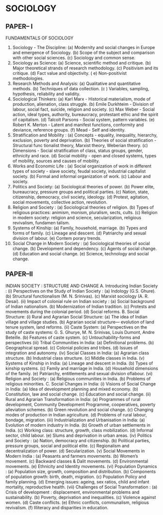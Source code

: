 
# SOCIOLOGY 


## PAPER– I 
FUNDAMENTALS OF SOCIOLOGY
1. Sociology - The Discipline:
 (a) Modernity and social changes in Europe and emergence of Sociology. 
 (b) Scope of the subject and comparison with other social sciences. 
 (c) Sociology and common sense. 
2. Sociology as Science:
 (a) Science, scientific method and critique. 
 (b) Major theoretical strands of research methodology. 
 (c) Positivism and its critique. 
 (d) Fact value and objectivity. 
 ( e) Non-positivist methodologies. 
3. Research Methods and Analysis:
 (a) Qualitative and quantitative methods. 
 (b) Techniques of data collection. 
 (c ) Variables, sampling, hypothesis, reliability and validity. 
4. Sociological Thinkers:
 (a) Karl Marx - Historical materialism, mode of production, alienation, class struggle. 
 (b) Emile Durkhteim - Division of labour, social fact, suicide, religion and society. 
 (c) Max Weber - Social action, ideal types, authority, bureaucracy, protestant ethic and the spirit of 
capitalism. 
 (d) Talcolt Parsons - Social system, pattern variables. 
 (e) Robert K. Merton - Latent and manifest functions, conformity and deviance, reference groups. 
 (f) Mead - Self and identity. 
5. Stratification and Mobility :
 (a) Concepts - equality, inequality, hierarchy, exclusion, poverty and deprivation. 
 (b) Theories of social stratification - Structural func tionalist theory, Marxist theory, Weberian theory. 
 (c) Dimensions - Social stratification of class, status groups, gender, ethnicity and race. 
 (d) Social mobility - open and closed systems, types of mobility, sources and causes of mobility. 
6. Works and Economic Life :
 (a) Social organization of work in different types of society - slave society, feudal society, industrial 
capitalist society. 
 (b) Formal and informal organization of work. 
 (c) Labour and society. 
7. Politics and Society:
 (a) Sociological theories of power. 
 (b) Power elite, bureaucracy, pressure groups and political parties. 
 (c) Nation, state, citizenship, democracy, civil society, ideology. 
 (d) Protest, agitation, social movements, collective action, revolution. 
8. Religion and Society :
 (a) Sociological theories of religion. 
 (b) Types of religious practices: animism, monism, pluralism, sects, cults. 
 (c) Religion in modern society: religion and science, secularization, religious revivalism, fundamen 
talism. 
9. Systems of Kinship:
 (a) Family, household, marriage. 
 (b) Types and forms of family. 
 (c) Lineage and descent. 
 (d) Patriarchy and sexual division of labour. 
 (e) Contem porary trends. 
10. Social Change in Modern Society :
 (a) Sociological theories of social change. 
 (b) Development and dependency. 
 (c) Agents of social change. 
 (d) Education and social change. 
 (e) Science, technology and social change.


## PAPER–II 
INDIAN SOCIETY : STRUCTURE AND CHANGE
A. Introducing Indian Society :
 (i) Perspectives on the Study of Indian Society :
 (a) Indology (G.S. Ghure). 
 (b) Structural functionalism (M. N. Srinivas). 
 (c) Marxist sociology (A. R. Desai). 
(ii) Impact of colonial rule on Indian society :
 (a) Social background of Indian nationalism. 
 (b) Modernization of Indian tradition. 
 (c) Protests and movements during the colonial period. 
 (d) Social reforms. 
B. Social Structure:
(i) Rural and Agrarian Social Structure:
 (a) The idea of Indian village and village studies. 
 (b) Agrarian social structure— 
 evolution of land tenure system, land reforms. 
(ii) Caste System: 
 (a) Perspectives on the study of caste systems: G. S. Ghurye, M. N. Srinivas, Louis Dumont, Andre 
Beteille. 
 (b) Features of caste system. 
 (c) Untouchability-forms and perspectives 
(iii) Tribal Communities in India: 
 (a) Definitional problems. 
 (b) Geographical spread. 
 (c) Colonial policies and tribes. 
 (d) Issues of integration and autonomy. 
(iv) Social Classes in India:
 (a) Agrarian class structure. 
 (b) Industrial class structure. 
 (c) Middle classes in India. 
(v) Systems of Kinship in India: 
 (a) Lineage and descent in India. 
 (b) Types of kinship systems. 
 (c) Family and marriage in India. 
 (d) Household dimensions of the family. 
 (e) Patriarchy, entitlements and sexual division oflabour. 
(vi) Religion and Society :
 (a) Religious communities in India. 
 (b) Problems of religious minorities. 
C. Social Changes in India:
(i) Visions of Social Change in India:
 (a) Idea of development planning and mixed economy. 
 (b) Constitution, law and social change. 
 (c) Education and social change. 
(ii) Rural and Agrarian Transformation in India:
 (a) Programmes of rural development, Community Development Programme, cooperatives, poverty 
alleviation schemes. 
 (b) Green revolution and social change. 
 (c) Changing modes of production in Indian agriculture. 
 (d) Problems of rural labour, bondage, migration. 
(iii) Industrialization and Urbanisation in India: 
 (a) Evolution of modern industry in India. 
 (b) Growth of urban settlements in India. 
 (c) Working class: structure, growth, class mobilization. 
 (d) Informal sector, child labour. 
 (e) Slums and deprivation in urban areas. 
(iv) Politics and Society :
 (a) Nation, democracy and citizenship. 
 (b) Political parties, pressure groups, social and political elite. 
 (c) Regionalism and decentralization of power. 
 (d) Secularization. 
(v) Social Movements in Modern India :
 (a) Peasants and farmers movements. 
 (b) Women’s movement. 
 (c) Backward classes & Dalit movements. 
 (d) Environmental movements. 
 (e) Ethnicity and Identity movements. 
(vi) Population Dynamics :
 (a) Population size, growth, composition and distribution. 
 (b) Components of population growth: birth, death, migration. 
 (c) Population Policy and family planning. 
 (d) Emerging issues: ageing, sex ratios, child and infant mortality, reproductive health. 
(vii) Challenges of Social Transformation :
 (a) Crisis of development : displacement, environmental problems and sustainability. 
 (b) Poverty, deprivation and inequalities. 
 (c) Violence against women. 
 (d) Caste conflicts. 
 (e) Ethnic conflicts, communalism, religious revivalism. 
 (f) Illiteracy and disparities in education.

